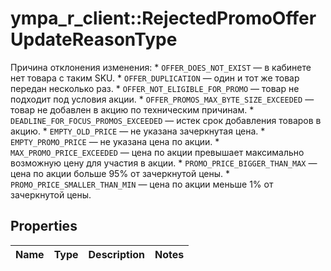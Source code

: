 # ympa_r_client::RejectedPromoOfferUpdateReasonType

Причина отклонения изменения:  * `OFFER_DOES_NOT_EXIST` — в кабинете нет товара с таким SKU.  * `OFFER_DUPLICATION` — один и тот же товар передан несколько раз.  * `OFFER_NOT_ELIGIBLE_FOR_PROMO` — товар не подходит под условия акции.  * `OFFER_PROMOS_MAX_BYTE_SIZE_EXCEEDED` — товар не добавлен в акцию по техническим причинам.  * `DEADLINE_FOR_FOCUS_PROMOS_EXCEEDED` — истек срок добавления товаров в акцию.  * `EMPTY_OLD_PRICE` — не указана зачеркнутая цена.  * `EMPTY_PROMO_PRICE` — не указана цена по акции.  * `MAX_PROMO_PRICE_EXCEEDED` — цена по акции превышает максимально возможную цену для участия в акции.  * `PROMO_PRICE_BIGGER_THAN_MAX` — цена по акции больше 95% от зачеркнутой цены.  * `PROMO_PRICE_SMALLER_THAN_MIN` — цена по акции меньше 1% от зачеркнутой цены. 

## Properties
Name | Type | Description | Notes
------------ | ------------- | ------------- | -------------


